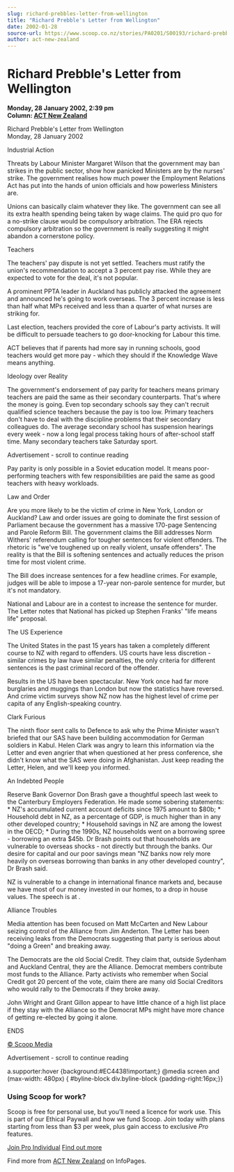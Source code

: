 ```yaml
---
slug: richard-prebbles-letter-from-wellington
title: "Richard Prebble's Letter from Wellington"
date: 2002-01-28
source-url: https://www.scoop.co.nz/stories/PA0201/S00193/richard-prebbles-letter-from-wellington.htm
author: act-new-zealand
---
```

Richard Prebble's Letter from Wellington
========================================

**Monday, 28 January 2002, 2:39 pm**  
**Column: [ACT New Zealand](https://info.scoop.co.nz/ACT_New_Zealand)**

Richard Prebble's Letter from Wellington  
Monday, 28 January 2002

Industrial Action

Threats by Labour Minister Margaret Wilson that the government may ban strikes in the public sector, show how panicked Ministers are by the nurses' strike. The government realises how much power the Employment Relations Act has put into the hands of union officials and how powerless Ministers are.

Unions can basically claim whatever they like. The government can see all its extra health spending being taken by wage claims. The quid pro quo for a no-strike clause would be compulsory arbitration. The ERA rejects compulsory arbitration so the government is really suggesting it might abandon a cornerstone policy.

Teachers

The teachers' pay dispute is not yet settled. Teachers must ratify the union's recommendation to accept a 3 percent pay rise. While they are expected to vote for the deal, it's not popular.

A prominent PPTA leader in Auckland has publicly attacked the agreement and announced he's going to work overseas. The 3 percent increase is less than half what MPs received and less than a quarter of what nurses are striking for.

Last election, teachers provided the core of Labour's party activists. It will be difficult to persuade teachers to go door-knocking for Labour this time.

ACT believes that if parents had more say in running schools, good teachers would get more pay - which they should if the Knowledge Wave means anything.

Ideology over Reality

The government's endorsement of pay parity for teachers means primary teachers are paid the same as their secondary counterparts. That's where the money is going. Even top secondary schools say they can't recruit qualified science teachers because the pay is too low. Primary teachers don't have to deal with the discipline problems that their secondary colleagues do. The average secondary school has suspension hearings every week - now a long legal process taking hours of after-school staff time. Many secondary teachers take Saturday sport.

Advertisement - scroll to continue reading





Pay parity is only possible in a Soviet education model. It means poor-performing teachers with few responsibilities are paid the same as good teachers with heavy workloads.

Law and Order

Are you more likely to be the victim of crime in New York, London or Auckland? Law and order issues are going to dominate the first session of Parliament because the government has a massive 170-page Sentencing and Parole Reform Bill. The government claims the Bill addresses Norm Withers' referendum calling for tougher sentences for violent offenders. The rhetoric is "we've toughened up on really violent, unsafe offenders". The reality is that the Bill is softening sentences and actually reduces the prison time for most violent crime.

The Bill does increase sentences for a few headline crimes. For example, judges will be able to impose a 17-year non-parole sentence for murder, but it's not mandatory.

National and Labour are in a contest to increase the sentence for murder. The Letter notes that National has picked up Stephen Franks' "life means life" proposal.

The US Experience

The United States in the past 15 years has taken a completely different course to NZ with regard to offenders. US courts have less discretion - similar crimes by law have similar penalties, the only criteria for different sentences is the past criminal record of the offender.

Results in the US have been spectacular. New York once had far more burglaries and muggings than London but now the statistics have reversed. And crime victim surveys show NZ now has the highest level of crime per capita of any English-speaking country.

Clark Furious

The ninth floor sent calls to Defence to ask why the Prime Minister wasn't briefed that our SAS have been building accommodation for German soldiers in Kabul. Helen Clark was angry to learn this information via the Letter and even angrier that when questioned at her press conference, she didn't know what the SAS were doing in Afghanistan. Just keep reading the Letter, Helen, and we'll keep you informed.

An Indebted People

Reserve Bank Governor Don Brash gave a thoughtful speech last week to the Canterbury Employers Federation. He made some sobering statements: \* NZ's accumulated current account deficits since 1975 amount to $80b; \* Household debt in NZ, as a percentage of GDP, is much higher than in any other developed country; \* Household savings in NZ are among the lowest in the OECD; \* During the 1990s, NZ households went on a borrowing spree - borrowing an extra $45b. Dr Brash points out that households are vulnerable to overseas shocks - not directly but through the banks. Our desire for capital and our poor savings mean "NZ banks now rely more heavily on overseas borrowing than banks in any other developed country", Dr Brash said.

NZ is vulnerable to a change in international finance markets and, because we have most of our money invested in our homes, to a drop in house values. The speech is at .

Alliance Troubles

Media attention has been focused on Matt McCarten and New Labour seizing control of the Alliance from Jim Anderton. The Letter has been receiving leaks from the Democrats suggesting that party is serious about "doing a Green" and breaking away.

The Democrats are the old Social Credit. They claim that, outside Sydenham and Auckland Central, they are the Alliance. Democrat members contribute most funds to the Alliance. Party activists who remember when Social Credit got 20 percent of the vote, claim there are many old Social Creditors who would rally to the Democrats if they broke away.

John Wright and Grant Gillon appear to have little chance of a high list place if they stay with the Alliance so the Democrat MPs might have more chance of getting re-elected by going it alone.

ENDS  

[© Scoop Media](http://www.scoop.co.nz/about/terms.html)  

Advertisement - scroll to continue reading



a.supporter:hover {background:#EC4438!important;} @media screen and (max-width: 480px) { #byline-block div.byline-block {padding-right:16px;}}

### Using Scoop for work?

Scoop is free for personal use, but you’ll need a licence for work use. This is part of our Ethical Paywall and how we fund Scoop. Join today with plans starting from less than $3 per week, plus gain access to exclusive _Pro_ features.  
  
[Join Pro Individual](https://pro.scoop.co.nz/Individual/?from=ProIn24) [Find out more](https://pro.scoop.co.nz/using-scoop-for-work/?from=ProIn24)

Find more from [ACT New Zealand](https://info.scoop.co.nz/ACT_New_Zealand) on InfoPages.